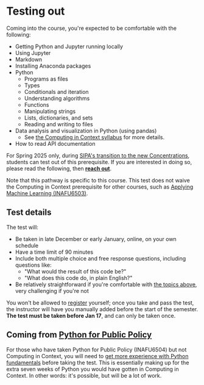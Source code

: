 # Testing out

Coming into the course, you're expected to be comfortable with the following:

- Getting Python and Jupyter running locally
- Using Jupyter
- Markdown
- Installing Anaconda packages
- Python
  - Programs as files
  - Types
  - Conditionals and iteration
  - Understanding algorithms
  - Functions
  - Manipulating strings
  - Lists, dictionaries, and sets
  - Reading and writing to files
- Data analysis and visualization in Python (using pandas)
  - See [the Computing in Context syllabus](https://computing-in-context.afeld.me/#schedule) for more details.
- How to read API documentation

For Spring 2025 only, during [SIPA's transition to the new Concentrations](https://www.sipa.columbia.edu/news/introducing-columbia-sipas-enhanced-curriculum), students can test out of this prerequisite. If you are interested in doing so, please read the following, then [**reach out**](mailto:alf2215@columbia.edu).

Note that this pathway is specific to this course. This test does not waive the Computing in Context prerequisite for other courses, such as [Applying Machine Learning (INAFU6503)](https://vergil.columbia.edu/vergil/course/20251/62323).

## Test details

The test will:

- Be taken in late December or early January, online, on your own schedule
- Have a time limit of 90 minutes
- Include both multiple choice and free response questions, including questions like:
  - "What would the result of this code be?"
  - "What does this code do, in plain English?"
- Be relatively straightforward if you're comfortable with [the topics above](#topics), very challenging if you're not

You won't be allowed to [register](https://bulletin.columbia.edu/sipa/registration/) yourself; once you take and pass the test, the instructor will have you manually added before the start of the semester. **The test must be taken before Jan 17**, and can only be taken once.

## Coming from [Python for Public Policy](https://python-public-policy.afeld.me/en/columbia/syllabus.html)

For those who have taken Python for Public Policy (INAFU6504) but not Computing in Context, you will need to [get more experience with Python fundamentals](https://python-public-policy.afeld.me/en/columbia/resources.html#python-fundamentals) before taking the test. This is essentially making up for the extra seven weeks of Python you would have gotten in Computing in Context. In other words: it's possible, but will be a lot of work.
